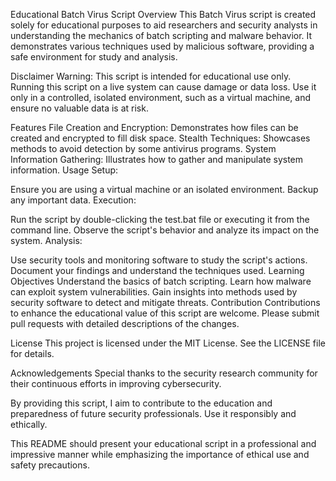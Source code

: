 Educational Batch Virus Script
Overview
This Batch Virus script is created solely for educational purposes to aid researchers and security analysts in understanding the mechanics of batch scripting and malware behavior. It demonstrates various techniques used by malicious software, providing a safe environment for study and analysis.

Disclaimer
Warning: This script is intended for educational use only. Running this script on a live system can cause damage or data loss. Use it only in a controlled, isolated environment, such as a virtual machine, and ensure no valuable data is at risk.

Features
File Creation and Encryption: Demonstrates how files can be created and encrypted to fill disk space.
Stealth Techniques: Showcases methods to avoid detection by some antivirus programs.
System Information Gathering: Illustrates how to gather and manipulate system information.
Usage
Setup:

Ensure you are using a virtual machine or an isolated environment.
Backup any important data.
Execution:

Run the script by double-clicking the test.bat file or executing it from the command line.
Observe the script's behavior and analyze its impact on the system.
Analysis:

Use security tools and monitoring software to study the script's actions.
Document your findings and understand the techniques used.
Learning Objectives
Understand the basics of batch scripting.
Learn how malware can exploit system vulnerabilities.
Gain insights into methods used by security software to detect and mitigate threats.
Contribution
Contributions to enhance the educational value of this script are welcome. Please submit pull requests with detailed descriptions of the changes.

License
This project is licensed under the MIT License. See the LICENSE file for details.

Acknowledgements
Special thanks to the security research community for their continuous efforts in improving cybersecurity.

By providing this script, I aim to contribute to the education and preparedness of future security professionals. Use it responsibly and ethically.

This README should present your educational script in a professional and impressive manner while emphasizing the importance of ethical use and safety precautions.
